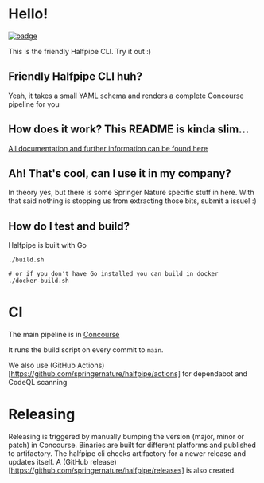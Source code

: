 # Hello!

<a href="https://concourse.halfpipe.io/teams/engineering-enablement/pipelines/halfpipe-cli"><img src="http://badger.halfpipe.io/engineering-enablement/halfpipe-cli" title="badge"></a>

This is the friendly Halfpipe CLI. Try it out :)

## Friendly Halfpipe CLI huh?

Yeah, it takes a small YAML schema and renders a complete Concourse pipeline for you

## How does it work? This README is kinda slim...

[All documentation and further information can be found here](https://docs.halfpipe.io)

## Ah! That's cool, can I use it in my company?

In theory yes, but there is some Springer Nature specific stuff in here. With that said nothing is stopping us from extracting those bits, submit a issue! :)

## How do I test and build?

Halfpipe is built with Go

```
./build.sh

# or if you don't have Go installed you can build in docker
./docker-build.sh
```

# CI

The main pipeline is in [Concourse](https://concourse.halfpipe.io/teams/engineering-enablement/pipelines/halfpipe-cli)

It runs the build script on every commit to `main`.

We also use (GitHub Actions)[https://github.com/springernature/halfpipe/actions] for dependabot and CodeQL scanning


# Releasing

Releasing is triggered by manually bumping the version (major, minor or patch) in Concourse. Binaries are built for different platforms and published to artifactory. The halfpipe cli checks artifactory for a newer release and updates itself. A (GitHub release)[https://github.com/springernature/halfpipe/releases] is also created.
